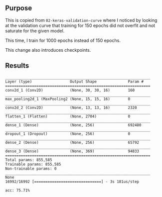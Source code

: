## Purpose

This is copied from `02-keras-validation-curve` where I noticed by looking at
the validation curve that training for 150 epochs did not overfit and not
saturate for the given model.

This time, I train for 1000 epochs instead of 150 epochs.

This change also introduces checkpoints.

## Results

```
_________________________________________________________________
Layer (type)                 Output Shape              Param #   
=================================================================
conv2d_1 (Conv2D)            (None, 30, 30, 16)        160       
_________________________________________________________________
max_pooling2d_1 (MaxPooling2 (None, 15, 15, 16)        0         
_________________________________________________________________
conv2d_2 (Conv2D)            (None, 13, 13, 16)        2320      
_________________________________________________________________
flatten_1 (Flatten)          (None, 2704)              0         
_________________________________________________________________
dense_1 (Dense)              (None, 256)               692480    
_________________________________________________________________
dropout_1 (Dropout)          (None, 256)               0         
_________________________________________________________________
dense_2 (Dense)              (None, 256)               65792     
_________________________________________________________________
dense_3 (Dense)              (None, 369)               94833     
=================================================================
Total params: 855,585
Trainable params: 855,585
Non-trainable params: 0
_________________________________________________________________
None
16992/16992 [==============================] - 3s 181us/step

acc: 75.71%
```
